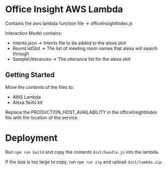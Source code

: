 # Office Insight AWS Lambda
Contains the aws lambda function file -> officeInsightIndex.js

Interaction Model contains:
 - intents.json -> Intents file to be added to the alexa skill
 - RoomListSlot -> The list of meeting room names that alexa will search through
 - SampleUtterances -> The utterance list for the alexa skill

## Getting Started
Move the contents of the files to:
 - AWS Lambda
 - Alexa Skills kit

Replace the PRODUCTION_HOST_AVAILABILITY in the officeInsightIndex file with the location of the service.

# Deployment
Run `npm run build` and copy the contents `dist/bundle.js` into the lambda.

If the size is too large to copy, run `npm run zip` and upload `dist/lambda.zip`.
